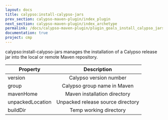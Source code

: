 ```yaml
---
layout: docs
title: calypso:install-calypso-jars
prev_section: calypso-maven-plugin/index_plugin
next_section: calypso-maven-plugin/index_archetype
permalink: /docs/calypso-maven-plugin/plugin_goals_install_calypso_jars/
documentation: true
project: cmp
---
```


calypso:install-calypso-jars manages the installation of a Calypso release jar into the local or remote Maven repository.

| Property        | Description           |
| ------------- |:-------------:|
|version|Calypso version number|
|group|Calypso group name in Maven|
|mavenHome|Maven installation directory|
|unpackedLocation|Unpacked release source directory|
|buildDir|Temp working directory|

